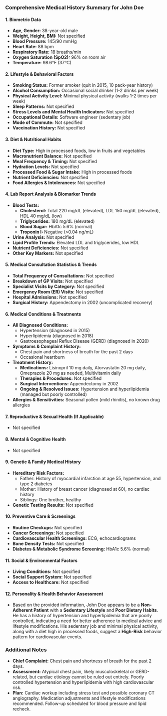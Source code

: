 ### Comprehensive Medical History Summary for John Doe

#### 1. Biometric Data
- **Age, Gender:** 38-year-old male
- **Weight, Height, BMI:** Not specified
- **Blood Pressure:** 145/90 mmHg
- **Heart Rate:** 88 bpm
- **Respiratory Rate:** 18 breaths/min
- **Oxygen Saturation (SpO2):** 96% on room air
- **Temperature:** 98.6°F (37°C)

#### 2. Lifestyle & Behavioral Factors
- **Smoking Status:** Former smoker (quit in 2015, 10 pack-year history)
- **Alcohol Consumption:** Occasional social drinker (1-2 drinks per week)
- **Physical Activity Level:** Minimal physical activity (walks 1-2 times per week)
- **Sleep Patterns:** Not specified
- **Stress Levels and Mental Health Indicators:** Not specified
- **Occupational Details:** Software engineer (sedentary job)
- **Mode of Commute:** Not specified
- **Vaccination History:** Not specified

#### 3. Diet & Nutritional Habits
- **Diet Type:** High in processed foods, low in fruits and vegetables
- **Macronutrient Balance:** Not specified
- **Meal Frequency & Timing:** Not specified
- **Hydration Levels:** Not specified
- **Processed Food & Sugar Intake:** High in processed foods
- **Nutrient Deficiencies:** Not specified
- **Food Allergies & Intolerances:** Not specified

#### 4. Lab Report Analysis & Biomarker Trends
- **Blood Tests:**
  - **Cholesterol:** Total 220 mg/dL (elevated), LDL 150 mg/dL (elevated), HDL 40 mg/dL (low)
  - **Triglycerides:** 180 mg/dL (elevated)
  - **Blood Sugar:** HbA1c 5.6% (normal)
  - **Troponin I:** Negative (<0.04 ng/mL)
- **Urine Analysis:** Not specified
- **Lipid Profile Trends:** Elevated LDL and triglycerides, low HDL
- **Nutrient Deficiencies:** Not specified
- **Other Key Markers:** Not specified

#### 5. Medical Consultation Statistics & Trends
- **Total Frequency of Consultations:** Not specified
- **Breakdown of GP Visits:** Not specified
- **Specialist Visits by Category:** Not specified
- **Emergency Room (ER) Visits:** Not specified
- **Hospital Admissions:** Not specified
- **Surgical History:** Appendectomy in 2002 (uncomplicated recovery)

#### 6. Medical Conditions & Treatments
- **All Diagnosed Conditions:**
  - Hypertension (diagnosed in 2015)
  - Hyperlipidemia (diagnosed in 2018)
  - Gastroesophageal Reflux Disease (GERD) (diagnosed in 2020)
- **Symptoms & Complaint History:**
  - Chest pain and shortness of breath for the past 2 days
  - Occasional heartburn
- **Treatment History:**
  - **Medications:** Lisinopril 10 mg daily, Atorvastatin 20 mg daily, Omeprazole 20 mg as needed, Multivitamin daily
  - **Therapies & Procedures:** Not specified
  - **Surgical Interventions:** Appendectomy in 2002
  - **Ongoing & Resolved Issues:** Hypertension and hyperlipidemia (managed but poorly controlled)
- **Allergies & Sensitivities:** Seasonal pollen (mild rhinitis), no known drug allergies

#### 7. Reproductive & Sexual Health (If Applicable)
- Not specified

#### 8. Mental & Cognitive Health
- Not specified

#### 9. Genetic & Family Medical History
- **Hereditary Risk Factors:**
  - Father: History of myocardial infarction at age 55, hypertension, and type 2 diabetes
  - Mother: History of breast cancer (diagnosed at 60), no cardiac history
  - Siblings: One brother, healthy
- **Genetic Testing Results:** Not specified

#### 10. Preventive Care & Screenings
- **Routine Checkups:** Not specified
- **Cancer Screenings:** Not specified
- **Cardiovascular Health Screenings:** ECG, echocardiograms
- **Bone Density Tests:** Not specified
- **Diabetes & Metabolic Syndrome Screening:** HbA1c 5.6% (normal)

#### 11. Social & Environmental Factors
- **Living Conditions:** Not specified
- **Social Support System:** Not specified
- **Access to Healthcare:** Not specified

#### 12. Personality & Health Behavior Assessment
- Based on the provided information, John Doe appears to be a **Non-Adherent Patient** with a **Sedentary Lifestyle** and **Poor Dietary Habits**. He has a history of hypertension and hyperlipidemia that are poorly controlled, indicating a need for better adherence to medical advice and lifestyle modifications. His sedentary job and minimal physical activity, along with a diet high in processed foods, suggest a **High-Risk** behavior pattern for cardiovascular events.

### Additional Notes
- **Chief Complaint:** Chest pain and shortness of breath for the past 2 days.
- **Assessment:** Atypical chest pain, likely musculoskeletal or GERD-related, but cardiac etiology cannot be ruled out entirely. Poorly controlled hypertension and hyperlipidemia with high cardiovascular risk.
- **Plan:** Cardiac workup including stress test and possible coronary CT angiography. Medication adjustments and lifestyle modifications recommended. Follow-up scheduled for blood pressure and lipid recheck.